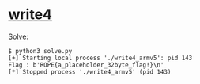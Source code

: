 # [write4](https://ropemporium.com/challenge/write4.html)

[Solve](./solve.py):

```console
$ python3 solve.py 
[+] Starting local process './write4_armv5': pid 143
Flag : b'ROPE{a_placeholder_32byte_flag!}\n'
[*] Stopped process './write4_armv5' (pid 143)
```
